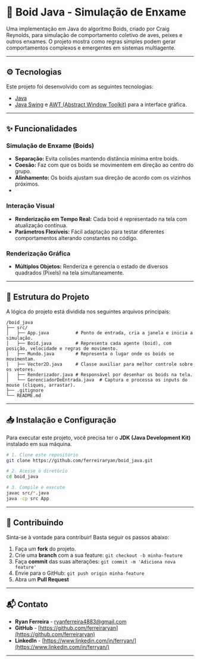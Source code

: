 # 🚀 Boid Java - Simulação de Enxame

Uma implementação em Java do algoritmo Boids, criado por Craig Reynolds, para simulação de comportamento coletivo de aves, peixes e outros enxames. O projeto mostra como regras simples podem gerar comportamentos complexos e emergentes em sistemas multiagente.

---

## ⚙️ Tecnologias

Este projeto foi desenvolvido com as seguintes tecnologias:

-   [Java](https://www.java.com/)
-   [Java Swing](https://docs.oracle.com/javase/tutorial/uiswing/) e [AWT (Abstract Window Toolkit)](https://docs.oracle.com/javase/tutorial/awt/) para a interface gráfica.

---

## ✨ Funcionalidades

### Simulação de Enxame (Boids)
-   **Separação:** Evita colisões mantendo distância mínima entre boids.
-   **Coesão:** Faz com que os boids se movimentem em direção ao centro do grupo.
-   **Alinhamento:** Os boids ajustam sua direção de acordo com os vizinhos próximos.
-   
### Interação Visual
-   **Renderização em Tempo Real:** Cada boid é representado na tela com atualização contínua.
-   **Parâmetros Flexíveis:** Fácil adaptação para testar diferentes comportamentos alterando constantes no código.

### Renderização Gráfica
-   **Múltiplos Objetos:** Renderiza e gerencia o estado de diversos quadrados (Pixels) na tela simultaneamente.

---

## 📂 Estrutura do Projeto

A lógica do projeto está dividida nos seguintes arquivos principais:

```
/boid_java
├── src/
│   ├── App.java          # Ponto de entrada, cria a janela e inicia a simulação.
│   ├── Boid.java         # Representa cada agente (boid), com posição, velocidade e regras de movimento.
│   ├── Mundo.java        # Representa o lugar onde os boids se movimentam.
│   ├── Vector2D.java     # Classe auxiliar para melhor controle sobre os vetores.
│   ├── Renderizador.java # Responsável por desenhar os boids na tela.
│   └── GerenciadorDeEntrada.java  # Captura e processa os inputs do mouse (cliques, arrastar).
├── .gitignore
└── README.md

```

---

## 📥 Instalação e Configuração

Para executar este projeto, você precisa ter o **JDK (Java Development Kit)** instalado em sua máquina.

```bash
# 1. Clone este repositório
git clone https://github.com/ferreiraryan/boid_java.git

# 2. Acesse o diretório
cd boid_java

# 3. Compile e execute
javac src/*.java
java -cp src App

```

---

## 🤝 Contribuindo

Sinta-se à vontade para contribuir! Basta seguir os passos abaixo:

1. Faça um **fork** do projeto.
2. Crie uma **branch** com a sua feature: `git checkout -b minha-feature`
3. Faça **commit** das suas alterações: `git commit -m 'Adiciona nova feature'`
4. Envie para o GitHub: `git push origin minha-feature`
5. Abra um **Pull Request**

---

## 📬 Contato

- **Ryan Ferreira** - [ryanferreira4883@gmail.com](mailto:ryanferreira4883@gmail.com)
- **GitHub** - [https://github.com/ferreiraryan](https://github.com/ferreiraryan)
- **LinkedIn** - [https://www.linkedin.com/in/ferryan/](https://www.linkedin.com/in/ferryan/)

---
